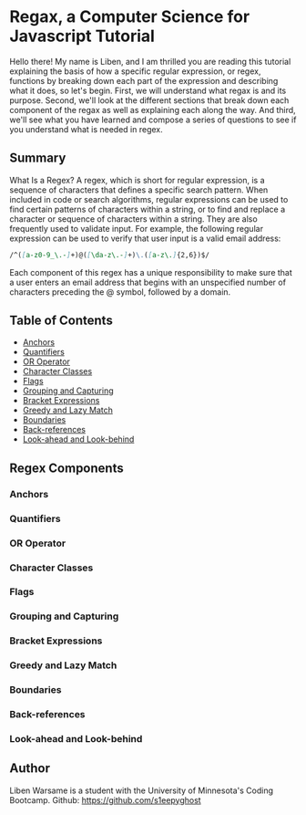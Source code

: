 # Regax, a Computer Science for Javascript Tutorial

Hello there! My name is Liben, and I am thrilled you are reading this tutorial explaining the basis of how a specific regular expression, or regex, functions by breaking down each part of the expression and describing what it does, so let's begin. First, we will understand what regax is and its purpose. Second, we'll look at the different sections that break down each component of the regax as well as explaining each along the way. And third, we'll see what you have learned and compose a series of questions to see if you understand what is needed in regex.

## Summary

What Is a Regex? A regex, which is short for regular expression, is a sequence of characters that defines a specific search pattern. When included in code or search algorithms, regular expressions can be used to find certain patterns of characters within a string, or to find and replace a character or sequence of characters within a string. They are also frequently used to validate input. For example, the following regular expression can be used to verify that user input is a valid email address:

```md
/^([a-z0-9_\.-]+)@([\da-z\.-]+)\.([a-z\.]{2,6})$/
```

Each component of this regex has a unique responsibility to make sure that a user enters an email address that begins with an unspecified number of characters preceding the @ symbol, followed by a domain.

## Table of Contents

- [Anchors](#anchors)
- [Quantifiers](#quantifiers)
- [OR Operator](#or-operator)
- [Character Classes](#character-classes)
- [Flags](#flags)
- [Grouping and Capturing](#grouping-and-capturing)
- [Bracket Expressions](#bracket-expressions)
- [Greedy and Lazy Match](#greedy-and-lazy-match)
- [Boundaries](#boundaries)
- [Back-references](#back-references)
- [Look-ahead and Look-behind](#look-ahead-and-look-behind)

## Regex Components

### Anchors

### Quantifiers

### OR Operator

### Character Classes

### Flags

### Grouping and Capturing

### Bracket Expressions

### Greedy and Lazy Match

### Boundaries

### Back-references

### Look-ahead and Look-behind

## Author

Liben Warsame is a student with the University of Minnesota's Coding Bootcamp. Github: https://github.com/s1eepyghost